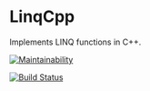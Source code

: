 # LinqCpp
Implements LINQ functions in C++.

[![Maintainability](https://api.codeclimate.com/v1/badges/f79d6b355020d6984ce2/maintainability)](https://codeclimate.com/github/autinerd/LinqCpp/maintainability)

[![Build Status](https://travis-ci.com/autinerd/LinqCpp.svg?branch=master)](https://travis-ci.com/autinerd/LinqCpp)
